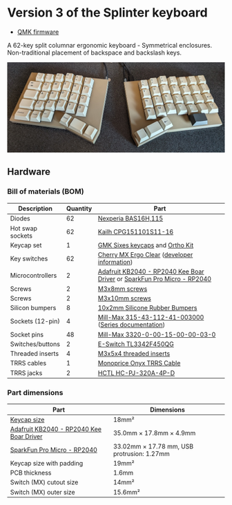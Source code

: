 # Version 3 of the Splinter keyboard

* [QMK firmware](https://github.com/andornaut/qmk_firmware/tree/splinter-3.0/keyboards/splinter)

A 62-key split columnar ergonomic keyboard - Symmetrical enclosures.
Non-traditional placement of backspace and backslash keys.

![v3](./v3.jpg)

## Hardware

### Bill of materials (BOM)

Description | Quantity | Part
--- | --- | ---
Diodes | 62 | [Nexperia BAS16H,115](https://www.digikey.ca/en/products/detail/nexperia-usa-inc/BAS16H-115/1163692)
Hot swap sockets | 62 | [Kailh CPG151101S11-16](https://www.lcsc.com/product-detail/Mechanical-Keyboard-Shaft_span-style-background-color-ff0-Kailh-span-CPG151101S11-16_C5156480.html)
Keycap set | 1 | [GMK Sixes keycaps](https://www.deskhero.ca/products/gmk-sixes) and [Ortho Kit](https://www.deskhero.ca/products/gmk-sixes?variant=39360309329986)
Key switches | 62 | [Cherry MX Ergo Clear](https://shockport.ca/collections/switches-1/products/cherry-mx-ergo-clear) ([developer information](https://www.cherrymx.de/en/dev.html))
Microcontrollers | 2 | [Adafruit KB2040 - RP2040 Kee Boar Driver](https://www.digikey.ca/en/products/detail/adafruit-industries-llc/5302/15794634) or [SparkFun Pro Micro - RP2040](https://www.digikey.ca/en/products/detail/sparkfun-electronics/18288/15216111)
Screws | 2 | [M3x8mm screws](https://www.amazon.ca/1021Pcs-Stainless-Assortment-Machinery-Furniture/dp/B0B292QDWG)
Screws | 2 | [M3x10mm screws](https://www.amazon.ca/1021Pcs-Stainless-Assortment-Machinery-Furniture/dp/B0B292QDWG)
Silicon bumpers | 8 | [10x2mm Silicone Rubber Bumpers](https://www.aliexpress.com/item/1005005315398342.html)
Sockets (12-pin) | 4 | [Mill-Max 315-43-112-41-003000](https://www.mouser.ca/ProductDetail/575-3154311241003000) ([Series documentation](https://mm.digikey.com/Volume0/opasdata/d220001/medias/docus/2481/310%2C%20311%2C%20315%20Series%20%28in.%29.pdf))
Socket pins | 48 | [Mill-Max 3320-0-00-15-00-00-03-0](https://www.mouser.ca/ProductDetail/575-3320000150000030)
Switches/buttons | 2 | [E-Switch TL3342F450QG](https://www.digikey.ca/en/products/detail/e-switch/TL3342F450QG/4029404)
Threaded inserts | 4 | [M3x5x4 threaded inserts](https://cnckitchen.store/products/made-for-voron-gewindeeinsatz-threaded-insert-m3x5x4-100-stk-pcs)
TRRS cables | 1 | [Monoprice Onyx TRRS Cable](https://www.monoprice.com/product?p_id=18632)
TRRS jacks | 2 | [HCTL HC-PJ-320A-4P-D](https://www.lcsc.com/product-detail/Audio-Connector-Headphone_HCTL-HC-PJ-320A-4P-D_C5372851.html)

### Part dimensions

Part | Dimensions
--- | ---
[Keycap size](https://cdn.matt3o.com/uploads/2018/05/keycap-size-diagram.png) | 18mm²
[Adafruit KB2040 - RP2040 Kee Boar Driver](https://www.adafruit.com/product/5302) | 35.0mm × 17.8mm × 4.9mm
[SparkFun Pro Micro - RP2040](https://www.sparkfun.com/sparkfun-pro-micro-rp2040.html) | 33.02mm × 17.78 mm,  USB protrusion: 1.27mm
Keycap size with padding | 19mm²
PCB thickness | 1.6mm
Switch (MX) cutout size | 14mm²
Switch (MX) outer size | 15.6mm²
